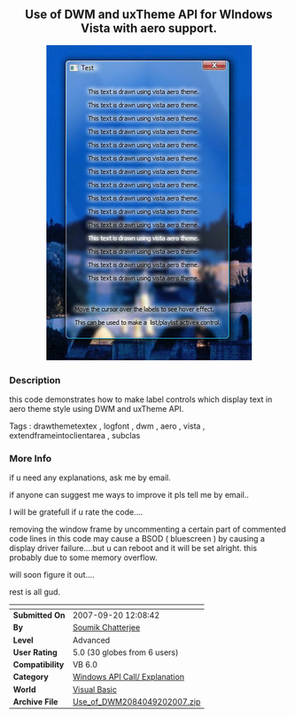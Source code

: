 ﻿<div align="center">

## Use of DWM and uxTheme API for WIndows Vista with aero support\.

<img src="PIC200712122241358197.jpg">
</div>

### Description

this code demonstrates how to make label controls which display text in aero theme style using DWM and uxTheme API.

Tags : drawthemetextex , logfont , dwm , aero , vista , extendframeintoclientarea , subclas
 
### More Info
 
if u need any explanations, ask me by email.

if anyone can suggest me ways to improve it pls tell me by email..

I will be gratefull if u rate the code....

removing the window frame by uncommenting a certain part of commented code lines in this code may cause a BSOD ( bluescreen ) by causing a display driver failure....but u can reboot and it will be set alright. this probably due to some memory overflow.

will soon figure it out....

rest is all gud.


<span>             |<span>
---                |---
**Submitted On**   |2007-09-20 12:08:42
**By**             |[Soumik Chatterjee](https://github.com/Planet-Source-Code/PSCIndex/blob/master/ByAuthor/soumik-chatterjee.md)
**Level**          |Advanced
**User Rating**    |5.0 (30 globes from 6 users)
**Compatibility**  |VB 6\.0
**Category**       |[Windows API Call/ Explanation](https://github.com/Planet-Source-Code/PSCIndex/blob/master/ByCategory/windows-api-call-explanation__1-39.md)
**World**          |[Visual Basic](https://github.com/Planet-Source-Code/PSCIndex/blob/master/ByWorld/visual-basic.md)
**Archive File**   |[Use\_of\_DWM2084049202007\.zip](https://github.com/Planet-Source-Code/soumik-chatterjee-use-of-dwm-and-uxtheme-api-for-windows-vista-with-aero-support__1-69366/archive/master.zip)








